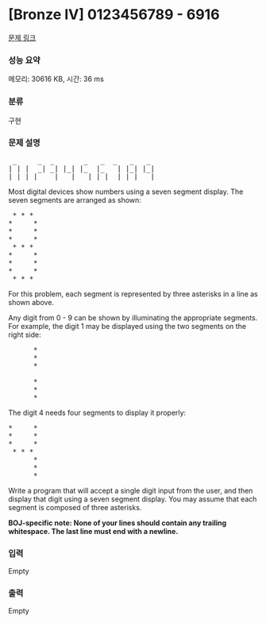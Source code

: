 # [Bronze IV] 0123456789 - 6916 

[문제 링크](https://www.acmicpc.net/problem/6916) 

### 성능 요약

메모리: 30616 KB, 시간: 36 ms

### 분류

구현

### 문제 설명

<pre> _     _  _       _   _  _   _   _
| | |  _| _| |_| |_  |_   | |_| |_|
|_| | |_  _|   |  _| |_|  | |_|  _|</pre>

<p>Most digital devices show numbers using a seven segment display. The seven segments are arranged as shown:</p>

<pre> * * *
*     *
*     *
*     *
 * * *
*     *
*     *
*     *
 * * *</pre>

<p>For this problem, each segment is represented by three asterisks in a line as shown above.</p>

<p>Any digit from 0 - 9 can be shown by illuminating the appropriate segments. For example, the digit 1 may be displayed using the two segments on the right side:</p>

<pre>      *
      *
      *

      *
      *
      *</pre>

<p>The digit 4 needs four segments to display it properly:</p>

<pre>*     *
*     *
*     *
 * * *
      *
      *
      *</pre>

<p>Write a program that will accept a single digit input from the user, and then display that digit using a seven segment display. You may assume that each segment is composed of three asterisks.</p>

<p><strong>BOJ-specific note: None of your lines should contain any trailing whitespace. The last line must end with a newline.</strong></p>

### 입력 

 Empty

### 출력 

 Empty

